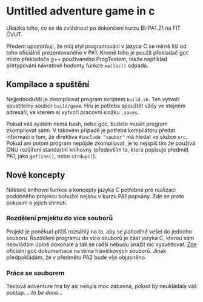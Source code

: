 # Untitled adventure game in c

Ukázka toho, co se dá zvládnout po dokončení kurzu BI-PA1.21 na FIT ČVUT.

Předem upozorňuji, že můj styl programování v jazyce C se mírně liší od
toho oficiálně prezentovaného v PA1. Kromě toho je použit překladač gcc
místo překladače g++ používaného ProgTestem, takže například přetypování
návratové hodonty funkce `malloc()` odpadá.

## Kompilace a spuštění

Nejjednodušší je zkompilovat program skriptem `build.sh`. Ten
vytvoří spustitelný soubor `build/game`. Hru je potřeba spouštět vždy
ve stejném adresáři, ve kterém si vytvoří pracovní složku `.saves`.

Pokud váš systém nemá bash, nebo gcc, budete muset program zkompilovat
sami. V takovém případě je potřeba kompilátoru předat informaci o tom,
že direktiva `#include "soubor"` má hledat ve složce `src`. Pokud ani potom
program nepůjde zkompilovat, je to nejspíš tím že používá GNU rozšíření
standartní knihovny (především ta, která popisuje předmět PA1, jako
`getline()`, nebo `strdup()`).

## Nové koncepty

Některé knihovní funkce a koncepty jazyka C potřebné pro realizaci podobného
projektu bohužel nejsou v kurzu PA1 popsány. Zde se proto pokusím o jejich
shrnutí.

### Rozdělení projektu do více souborů

Projekt je poněkud příliš rozsáhlý na to, aby se *pohodlně* vešel do jednoho
souboru. Rozdělení programu do více souborů je část jazyka C, kterou sám
neovládám úplně dokonale a tak se radši nebudu snažit nic vysvětlovat.
[Zde](https://gcc.gnu.org/onlinedocs/cpp/Header-Files.html) oficiální gcc
dokumentace na téma hlavičkových souborů. Jinak předpokládám, že v předmětu
PA2 bude vše objasněno.

### Práce se souborem

Textová adventure hra by asi nebyla moc zábavná, pokud by neukládala váš
postup.
*...to be done...*
